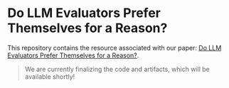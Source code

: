# Do LLM Evaluators Prefer Themselves for a Reason?

This repository contains the resource associated with our paper: [Do LLM Evaluators Prefer Themselves for a Reason?](https://arxiv.org/abs/2504.03846).
> We are currently finalizing the code and artifacts, which will be available shortly!
